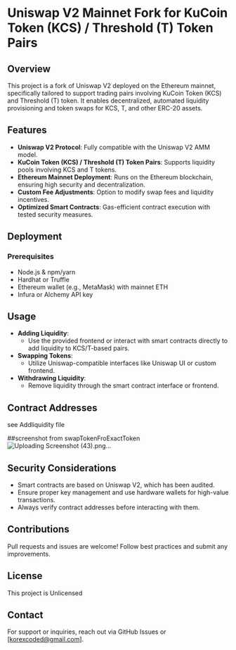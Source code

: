 # Uniswap V2 Mainnet Fork for KuCoin Token (KCS) / Threshold (T) Token Pairs

## Overview
This project is a fork of Uniswap V2 deployed on the Ethereum mainnet, specifically tailored to support trading pairs involving KuCoin Token (KCS) and Threshold (T) token. It enables decentralized, automated liquidity provisioning and token swaps for KCS, T, and other ERC-20 assets.

## Features
- **Uniswap V2 Protocol**: Fully compatible with the Uniswap V2 AMM model.
- **KuCoin Token (KCS) / Threshold (T) Token Pairs**: Supports liquidity pools involving KCS and T tokens.
- **Ethereum Mainnet Deployment**: Runs on the Ethereum blockchain, ensuring high security and decentralization.
- **Custom Fee Adjustments**: Option to modify swap fees and liquidity incentives.
- **Optimized Smart Contracts**: Gas-efficient contract execution with tested security measures.

## Deployment
### Prerequisites
- Node.js & npm/yarn
- Hardhat or Truffle
- Ethereum wallet (e.g., MetaMask) with mainnet ETH
- Infura or Alchemy API key


## Usage
- **Adding Liquidity**:
  - Use the provided frontend or interact with smart contracts directly to add liquidity to KCS/T-based pairs.
- **Swapping Tokens**:
  - Utilize Uniswap-compatible interfaces like Uniswap UI or custom frontend.
- **Withdrawing Liquidity**:
  - Remove liquidity through the smart contract interface or frontend.

## Contract Addresses
see Addliquidity file

##screenshot from swapTokenFroExactToken 
![Uploading Screenshot (43).png…]()


## Security Considerations
- Smart contracts are based on Uniswap V2, which has been audited.
- Ensure proper key management and use hardware wallets for high-value transactions.
- Always verify contract addresses before interacting with them.

## Contributions
Pull requests and issues are welcome! Follow best practices and submit any improvements.

## License
This project is Unlicensed 

## Contact
For support or inquiries, reach out via GitHub Issues or [korexcoded@gmail.com].

